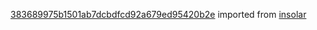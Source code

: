 [383689975b1501ab7dcbdfcd92a679ed95420b2e](https://github.com/insolar/insolar/commit/383689975b1501ab7dcbdfcd92a679ed95420b2e) imported from [insolar](https://github.com/insolar/insolar)
